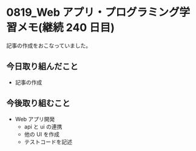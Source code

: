# 0819_Web アプリ・プログラミング学習メモ(継続 240 日目)

記事の作成をおこなっていました。

## 今日取り組んだこと

- 記事の作成

## 今後取り組むこと

- Web アプリ開発
  - api と ui の連携
  - 他の UI を作成
  - テストコードを記述
